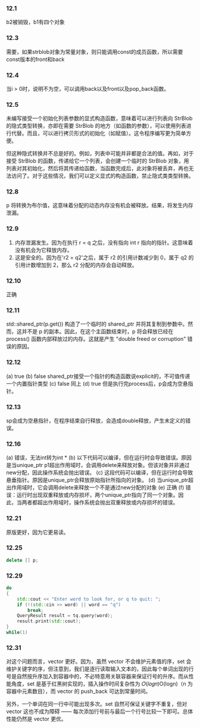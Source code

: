 ### 12.1
b2被销毁，b1有四个对象
### 12.3
需要，如果strblob对象为常量对象，则只能调用const的成员函数，所以需要const版本的front和back
### 12.4
当i > 0时，说明不为空，可以调用back以及front以及pop_back函数。
### 12.5
未编写接受一个初始化列表参数的显式构造函数，意味着可以进行列表向 StrBlob 的隐式类型转换，亦即在需要 StrBlob 的地方（如函数的参数），可以使用列表进行代替。而且，可以进行拷贝形式的初始化（如赋值）。这令程序编写更为简单方便。

但这种隐式转换并不总是好的。例如，列表中可能并非都是合法的值。再如，对于接受 StrBlob 的函数，传递给它一个列表，会创建一个临时的 StrBlob 对象，用列表对其初始化，然后将其传递给函数，当函数完成后，此对象将被丢弃，再也无法访问了。对于这些情况，我们可以定义显式的构造函数，禁止隐式类类型转换。
### 12.8
p 将转换为布尔值，这意味着分配的动态内存没有机会被释放。结果，将发生内存泄漏。
### 12.9
1. 内存泄漏发生。因为在执行 r = q 之后，没有指向 int r 指向的指针。这意味着没有机会为它释放内存。
2. 这是安全的。因为在'r2 = q2'之后，属于 r2 的引用计数减少到 0，属于 q2 的引用计数增加到 2，那么 r2 分配的内存会自动释放。
### 12.10
正确
### 12.11
std::shared_ptr<int>(p.get()) 构造了一个临时的 shared_ptr 并将其复制到参数中。然而，这并不是 p 的副本。因此，在这个主函数结束时，p 将会释放已经在 process() 函数内部释放过的内存。这就是产生 "double freed or corruption" 错误的原因。
### 12.12
(a) true
(b) false shared_ptr接受一个指针的构造函数说explicit的，不可值传递一个内置指针类型
(c) false 同上
(d) true 但是执行完process后，p会成为空悬指针。
### 12.13
sp会成为空悬指针，在程序结束自行释放，会造成double释放，产生未定义的错误。
### 12.16
(a) 错误，无法int转为int *
(b) 以下代码可以编译，但在运行时会导致错误。原因是当unique_ptr p1超出作用域时，会调用delete来释放对象。但该对象并非通过new分配，因此操作系统会抛出错误。
(c) 这段代码可以编译，但在运行时会导致悬垂指针。原因是unique_ptr会释放原始指针所指向的对象。
(d) 当unique_ptr超出作用域时，它会调用delete来释放一个不是通过new分配的对象
(e) 正确
(f) 错误：运行时出现双重释放或内存损坏，两个unique_ptr指向了同一个对象。因此，当两者都超出作用域时，操作系统会抛出双重释放或内存损坏的错误。
### 12.21
原版更好，因为它更易读。
### 12.25
```c++
delete [] p;
```
### 12.29
```c++
do
{
    std::cout << "Enter word to look for, or q to quit: ";
    if (!(std::cin >> word) || word == "q")
        break;
    QueryResult result = tq.query(word);
    result.print(std::cout);
}
while(1)
```
### 12.31
对这个问题而言，vector 更好。因为，虽然 vector 不会维护元素值的序，set 会维护关键字的序，但注意到，我们是逐行读取输入文本的，因此每个单词出现的行号是自然按升序加入到容器中的，不必特意用关联容器来保证行号的升序。而从性能角度，set 是基于红黑树实现的，插入操作时间复杂性为 𝑂(𝑙𝑜𝑔𝑛)O(logn)（n 为容器中元素数目），而 vector 的 push_back 可达到常量时间。

另外，一个单词在同一行中可能出现多次。set 自然可保证关键字不重复，但对 vector 这也不成为障碍 —— 每次添加行号前与最后一个行号比较一下即可。总体性能仍然是 vector 更优。